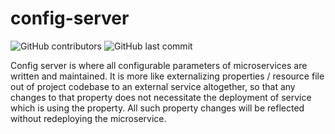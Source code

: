 # config-server
![GitHub contributors](https://img.shields.io/github/contributors/vasanthpandian/config-server.svg) ![GitHub last commit](https://img.shields.io/github/last-commit/vasanthpandian/config-server.svg)

Config server is where all configurable parameters of microservices are written and maintained. It is more like externalizing properties / resource file out of project codebase to an external service altogether, so that any changes to that property does not necessitate the deployment of service which is using the property. All such property changes will be reflected without redeploying the microservice.
